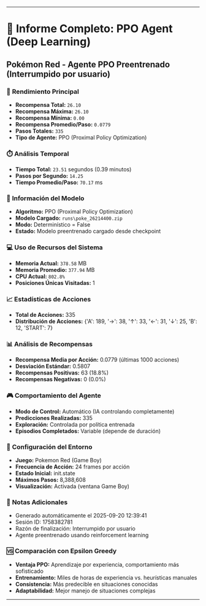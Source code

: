 
---
# 🤖 Informe Completo: PPO Agent (Deep Learning)
## Pokémon Red - Agente PPO Preentrenado (Interrumpido por usuario)

### 🎯 **Rendimiento Principal**
- **Recompensa Total:** `26.10`
- **Recompensa Máxima:** `26.10`
- **Recompensa Mínima:** `0.00`
- **Recompensa Promedio/Paso:** `0.0779`
- **Pasos Totales:** `335`
- **Tipo de Agente:** PPO (Proximal Policy Optimization)

### ⏱️ **Análisis Temporal**
- **Tiempo Total:** `23.51` segundos (0.39 minutos)
- **Pasos por Segundo:** `14.25`
- **Tiempo Promedio/Paso:** `70.17` ms

### 🧠 **Información del Modelo**
- **Algoritmo:** PPO (Proximal Policy Optimization)
- **Modelo Cargado:** `runs\poke_26214400.zip`
- **Modo:** Determinístico = False
- **Estado:** Modelo preentrenado cargado desde checkpoint

### 💻 **Uso de Recursos del Sistema**
- **Memoria Actual:** `378.58` MB
- **Memoria Promedio:** `377.94` MB
- **CPU Actual:** `802.8%`
- **Posiciones Únicas Visitadas:** 1

### 📈 **Estadísticas de Acciones**
- **Total de Acciones:** 335
- **Distribución de Acciones:** {'A': 189, '→': 38, '↑': 33, '←': 31, '↓': 25, 'B': 12, 'START': 7}

### 📊 **Análisis de Recompensas**
- **Recompensa Media por Acción:** 0.0779 (últimas 1000 acciones)
- **Desviación Estándar:** 0.5807
- **Recompensas Positivas:** 63 (18.8%)
- **Recompensas Negativas:** 0 (0.0%)

### 🎮 **Comportamiento del Agente**
- **Modo de Control:** Automático (IA controlando completamente)
- **Predicciones Realizadas:** 335
- **Exploración:** Controlada por política entrenada
- **Episodios Completados:** Variable (depende de duración)

### 🔧 **Configuración del Entorno**
- **Juego:** Pokemon Red (Game Boy)
- **Frecuencia de Acción:** 24 frames por acción
- **Estado Inicial:** init.state
- **Máximos Pasos:** 8,388,608
- **Visualización:** Activada (ventana Game Boy)

### 📝 **Notas Adicionales**
- Generado automáticamente el 2025-09-20 12:39:41
- Sesión ID: 1758382781
- Razón de finalización: Interrumpido por usuario
- Agente preentrenado usando reinforcement learning

### 🆚 **Comparación con Epsilon Greedy**
- **Ventaja PPO:** Aprendizaje por experiencia, comportamiento más sofisticado
- **Entrenamiento:** Miles de horas de experiencia vs. heurísticas manuales
- **Consistencia:** Más predecible en situaciones conocidas
- **Adaptabilidad:** Mejor manejo de situaciones complejas

---
